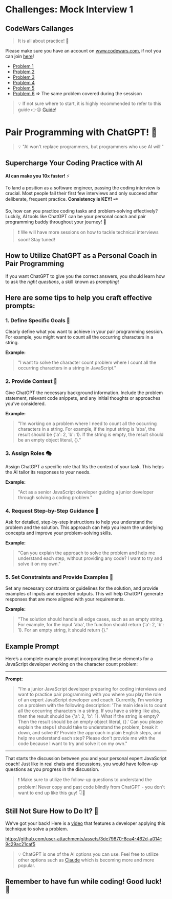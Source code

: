 # Challenges: Mock Interview 1

## CodeWars Callanges

> It is all about practice! 💪

Please make sure you have an account on www.codewars.com, if not you can join [here](https://www.codewars.com/join)!

-   [Problem 1]
-   [Problem 2]
-   [Problem 3]
-   [Problem 4]
-   [Problem 5]
-   [Problem 6] => The same problem covered during the sessison

> 💡 If not sure where to start, it is highly recommended to refer to this guide 👉😉 [Guide]!

[Guide]: ../self-directed-learning-3/chatgpt-pair-programming.md
[Problem 1]: https://www.codewars.com/kata/52efefcbcdf57161d4000091/train/javascript
[Problem 2]: https://www.codewars.com/kata/525c65e51bf619685c000059/train/javascript
[Problem 3]: https://www.codewars.com/kata/52ae6b6623b443d9090002c8/train/javascript
[Problem 4]: https://www.codewars.com/kata/517abf86da9663f1d2000003/train/javascript
[Problem 5]: https://www.codewars.com/kata/5d23d89906f92a00267bb83d/train/javascript
[Problem 6]: https://www.codewars.com/kata/52c31f8e6605bcc646000082/train/javascript

# Pair Programming with ChatGPT! 🚀

> 💡 "AI won't replace programmers, but programmers who use AI will!"

## Supercharge Your Coding Practice with AI

**AI can make you 10x faster!** ⚡

To land a position as a software engineer, passing the coding interview is crucial. Most people fail their first few interviews and only succeed after deliberate, frequent practice. **Consistency is KEY!** 🗝️

So, how can you practice coding tasks and problem-solving effectively? Luckily, AI tools like ChatGPT can be your personal coach and pair programming buddy throughout your journey! 🤖

> ❗️ We will have more sessions on how to tackle technical interviews soon! Stay tuned!

## How to Utilize ChatGPT as a Personal Coach in Pair Programming

If you want ChatGPT to give you the correct answers, you should learn how to ask the _right questions_, a skill known as _prompting_!

## Here are some tips to help you craft effective prompts:

### 1. Define Specific Goals 🎯

Clearly define what you want to achieve in your pair programming session. For example, you might want to count all the occurring characters in a string.

**Example:**

> "I want to solve the character count problem where I count all the occurring characters in a string in JavaScript."

### 2. Provide Context 📝

Give ChatGPT the necessary background information. Include the problem statement, relevant code snippets, and any initial thoughts or approaches you’ve considered.

**Example:**

> "I’m working on a problem where I need to count all the occurring characters in a string. For example, if the input string is 'aba', the result should be {'a': 2, 'b': 1}. If the string is empty, the result should be an empty object literal, {}."

### 3. Assign Roles 🎭

Assign ChatGPT a specific role that fits the context of your task. This helps the AI tailor its responses to your needs.

**Example:**

> "Act as a senior JavaScript developer guiding a junior developer through solving a coding problem."

### 4. Request Step-by-Step Guidance 🧩

Ask for detailed, step-by-step instructions to help you understand the problem and the solution. This approach can help you learn the underlying concepts and improve your problem-solving skills.

**Example:**

> "Can you explain the approach to solve the problem and help me understand each step, without providing any code? I want to try and solve it on my own."

### 5. Set Constraints and Provide Examples 🚧

Set any necessary constraints or guidelines for the solution, and provide examples of inputs and expected outputs. This will help ChatGPT generate responses that are more aligned with your requirements.

**Example:**

> "The solution should handle all edge cases, such as an empty string. For example, for the input 'aba', the function should return {'a': 2, 'b': 1}. For an empty string, it should return {}."

## Example Prompt

Here’s a complete example prompt incorporating these elements for a JavaScript developer working on the character count problem:

---

**Prompt:**

> "I’m a junior JavaScript developer preparing for coding interviews and want to practice pair programming with you where you play the role of an expert JavaScript developer and coach. Currently, I’m working on a problem with the following description:
> 'The main idea is to count all the occurring characters in a string. If you have a string like aba, then the result should be {'a': 2, 'b': 1}. What if the string is empty? Then the result should be an empty object literal, {}.' Can you please explain the steps I should take to understand the problem, break it down, and solve it? Provide the approach in plain English steps, and help me understand each step? Please don't provide me with the code because I want to try and solve it on my own."

---

That starts the discussion between you and your personal expert JavaScript coach! Just like in real chats and discussions, you would have follow-up questions as you progress in the discussion.

> ❗️ Make sure to utilize the follow-up questions to understand the problem! Never copy and past code blindly from ChatGPT - you don't want to end up like this guy! 👇🤭

[video]: https://github.com/user-attachments/assets/3de79870-8ca4-462d-a014-9c29ac21caf5
[Claude]: https://claude.ai/

## Still Not Sure How to Do It? 🤔

We’ve got your back! Here is a [video] that features a developer applying this technique to solve a problem.

https://github.com/user-attachments/assets/3de79870-8ca4-462d-a014-9c29ac21caf5

> 💡 ChatGPT is one of the AI options you can use. Feel free to utilize other options such as [Claude] which is becoming more and more popular.

## Remember to have fun while coding! Good luck! 🚀
